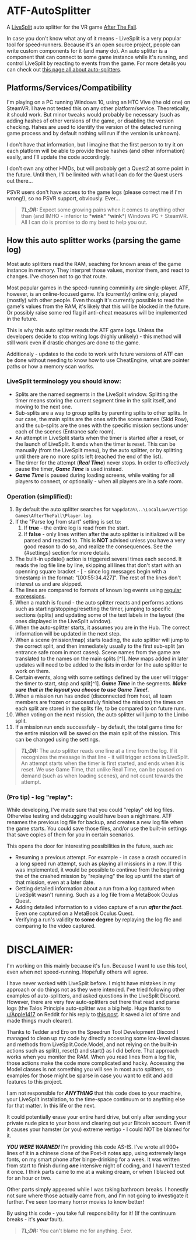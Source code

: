 # ATF-AutoSplitter
A [LiveSplit](https://livesplit.org) auto splitter for the VR game [After The Fall](https://afterthefall-vr.com).

In case you don't know what any of it means - LiveSplit is a very popular tool for speed-runners.
Because it's an open source project, people can write custom components for it (and many do).
An auto splitter is a component that can connect to some game instance while it's running, and control LiveSplit by reacting to events from the game.
For more details you can check out [this page all about auto-splitters](https://github.com/LiveSplit/LiveSplit.AutoSplitters/blob/master/README.md).

## Platforms/Services/Compatibility
I'm playing on a PC running Windows 10, using an HTC Vive (the old one) on SteamVR. I have not tested this on any other platform/service. Theoretically, it should work. But minor tweaks would probably be necessary (such as adding hashes of other versions of the game, or disabling the version checking. Hahes are used to identify the version of the detected running game process and by default nothing will run if the version is unknown).

I don't have that information, but I imagine that the first person to try it on each platform will be able to provide those hashes (and other information) easily, and I'll update the code accordingly.

I don't own any other HMDs, but will probably get a Quest2 at some point in the future. Until then, I'll be limited with what I can do for the Quest users out there...

PSVR users don't have access to the game logs (please correct me if I'm wrong!), so no PSVR support, obviously. Ever...

>***TL;DR:*** Expect some growing pains when it comes to anything other than (and IMHO - inferior to \***wink**\* \***wink**\*) Windows PC + SteamVR. All I can do is promise to do my best to help you out.

## How this auto splitter works (parsing the game log)
Most auto splitters read the RAM, seaching for known areas of the game instance in memory. They interpret those values, monitor them, and react to changes. I've chosen not to go that route. 

Most popular games in the speed-running comminity are single-player. ATF, however, is an online-focused game. It's (currently) online only, played (mostly) with other people.
Even though it's currently possible to read the game's values from the RAM, it's likely that this will be blocked in the future. Or possibly raise some red flag if anti-cheat measures will be implemented in the future.

This is why this auto splitter reads the ATF game logs. Unless the developers decide to stop writing logs (highly unlikely) - this method will still work even if drastic changes are done to the game.

Additionaly - updates to the code to work with future versions of ATF can be done without needing to know how to use CheatEngine, what are pointer paths or how a memory scan works.

### LiveSplit terminology you should know:
- Splits are the named segments in the LiveSplit window. Splitting the timer means storing the current segment time in the split itself, and moving to the next one.
- Sub-splits are a way to group splits by parenting splits to other splits. In our case, the main splits are the ones with the scene names (Skid Row), and the sub-splits are the ones with the specific mission sections under each of the scenes (Entrance safe room).
- An attempt in LiveSplit starts when the timer is started after a reset, or the launch of LiveSplit. It ends when the timer is reset. This can be manually (from the LiveSplit menu), by the auto splitter, or by splitting until there are no more splits left (reached the end of the list).
- The timer for the attempt (***Real Time***) never stops. In order to effectively pause the timer, ***Game Time*** is used instead.
- ***Game Time*** is paused during loading screens, while waiting for all players to connect, or optionally - when all players are in a safe room.


### Operation (simplified):
1. By default the auto splitter searches for `%appdata%\..\LocalLow\Vertigo Games\AfterTheFall\Player.log`.
2. If the "Parse log from start" setting <!-- TODO: add link to settings --> is set to:
   1. If **true** - the entire log is read from the start.
   2. If **false** - only lines written after the auto splitter is initialized will be parsed and reacted to. This is **NOT** advised unless you have a very good reason to do so, and realize the consequences. See the {#settings} section for more details.
3. The built-in update() action is triggered several times each second. It reads the log file line by line, skipping all lines that don't start with an openning square bracket - \[ - since log messages begin with a timestamp in the format: "\[00:55:34.427\]". The rest of the lines don't interest us and are skipped.
4. The lines are compared to formats of known log events using [regular expressions](https://en.wikipedia.org/wiki/Regular_expression).
5. When a match is found - the auto splitter reacts and performs actions such as starting/stopping/resetting the timer, jumping to specific sections (splits) and updating some of the text labels in the layout (the ones displayed in the LiveSplit window).
6. When the auto-splitter starts, it assumes you are in the Hub. The correct information will be updated in the next step.
7. When a scene (mission/map) starts loading, the auto splitter will jump to the correct split, and then immediately usually to the first sub-split (an entrance safe room in most cases). Scene names from the game are translated to the names on the main splits [^1]. New maps added in later updates will need to be added to the lists in order for the auto splitter to work on them.
8. Certain events, along with some settings defined by the user will trigger the timer to start, stop and split[^1].
***Game Time*** in the segments. ***Make sure that in the layout you choose to use Game Time!***. <!-- TODO: Add a link to instructions -->
9. When a mission run has ended (disconnected from host, all team members are frozen or successfuly finished the mission) the times on each split are stored in the splits file, to be compared to on future runs.
10. When voting on the next mission, the auto splitter will jump to the Limbo split.
11. If a mission run ends successfuly - by default, the total game time for the entire mission will be saved on the main split of the mission. This can be changed using the settings.

>***TL;DR:*** The auto splitter reads one line at a time from the log. If it recognizes the message in that line - it will trigger actions in LiveSplit. An attempt starts when the timer is first started, and ends when it is reset. We use Game Time, that unlike Real Time, can be paused on demand (such as when loading scenes), and not count towards the attempt.

### (Pro tip) - log "replay":
While developing, I've made sure that you could "replay" old log files. Otherwise testing and debugging would have been a nightmare.
ATF renames the previous log file for backup, and creates a new log file when the game starts. You could save those files, and/or use the built-in settings that save copies of them for you in certain scenarios.

This opens the door for interesting possibilities in the future, such as:
- Resuming a previous attempt. For example - in case a crash occured in a long speed run attempt, such as playing all missions in a row. If this was implemented, it would be possible to continue from the beginning the of the crashed mission by "replaying" the log up until the start of that mission, even at a later date.
- Getting detailed information about a run from a log captured when LiveSplit wasn't running. Such as a log file from a MetaBook Oculus Quest.
- Adding detailed information to a video capture of a run ***after the fact***. Even one captured on a MetaBook Oculus Quest.
- Verifying a run's validity **to some degree** by replaying the log file and comparing to the video captured.


# DISCLAIMER:
I'm working on this mainly because it's fun. Because I want to use this tool, even when not speed-running. Hopefully others will agree.

I have never worked with LiveSplit before. I might have mistakes in my approach or do things not as they were intended.
I've tried following other examples of auto-splitters, and asked questions in the LiveSplit Discord.
However, there are very few auto-splitters out there that read and parse logs (the Talos Principle auto-splitter was a big help. Huge thanks to [u/Apple1417](https://www.reddit.com/user/Apple1417/) on Reddit for his reply to [this post](https://www.reddit.com/r/speedrun/comments/8du8lf/how_do_i_make_an_autosplitter_with_a_games_log/). It saved a lot of time and made things much clearer).

Thanks to Tedder and Ero on the Speedrun Tool Development Discord I managed to clean up my code by directly accessing some low-level classes and methods from LiveSplit.Code.Model, and not relying on the built-in actions such as split(), reset() and start() as I did before. That approach works when you monitor the RAM. When you read lines from a log file, those actions make the code more complicated and hacky. Accessing the Model classes is not something you will see in most auto splitters, so examples for those might be sparse in case you want to edit and add features to this project.

I am not responsible for ***ANYTHING*** that this code does to your machine, your LiveSplit installation, to the time-space continuum or to anything else for that matter. In this life or the next.

It could potentially erase your entire hard drive, but only after sending your private nude pics to your boss and clearing out your Bitcoin account.
Even if it causes your hamster (or you) extreme vertigo - I could NOT be blamed for it.

***YOU WERE WARNED!*** I'm providing this code AS-IS. I've wrote all 900+ lines of it in a chinese clone of the Post-it notes app, using extremely large fonts, on my smart phone after binge-drinking for a week. It was written from start to finish during ***one*** intensive night of coding, and I haven't tested it once. I think parts came to me at a waking dream, or when I blacked out for an hour or two. 

Other parts simply appeared while I was taking bathroom breaks. I honestly not sure where those actually came from, and I'm not going to investigate it further. I've seen too many horror movies to know better!

By using this code - you take full responsibility for it! (If the continuum breaks - it's ***your*** fault).

>***TL;DR:*** You can't blame me for anything. Ever.

